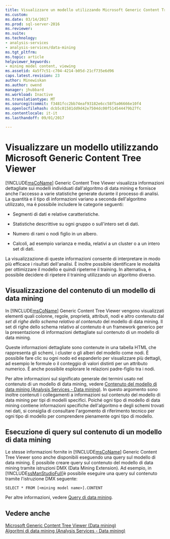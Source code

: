 ```yaml
---
title: Visualizzare un modello utilizzando Microsoft Generic Content Tree Viewer | Documenti Microsoft
ms.custom: 
ms.date: 03/14/2017
ms.prod: sql-server-2016
ms.reviewer: 
ms.suite: 
ms.technology:
- analysis-services
- analysis-services/data-mining
ms.tgt_pltfrm: 
ms.topic: article
helpviewer_keywords:
- mining model content, viewing
ms.assetid: 4a5f7c51-c704-4214-b05d-21cf735e6d96
caps.latest.revision: 23
author: Minewiskan
ms.author: owend
manager: jhubbard
ms.workload: Inactive
ms.translationtype: MT
ms.sourcegitcommit: f3481fcc2bb74eaf93182e6cc58f5a06666e10f4
ms.openlocfilehash: dcb5c01581dd9d42e7504dc00f514544479b27fc
ms.contentlocale: it-it
ms.lasthandoff: 09/01/2017

---
```

# <a name="browse-a-model-using-the-microsoft-generic-content-tree-viewer"></a>Visualizzare un modello utilizzando Microsoft Generic Content Tree Viewer
  [!INCLUDE[msCoName](../../includes/msconame-md.md)] Generic Content Tree Viewer visualizza informazioni dettagliate sui modelli individuati dall'algoritmo di data mining e fornisce anche l'accesso a varie statistiche generate durante il processo di analisi. La quantità e il tipo di informazioni variano a seconda dell'algoritmo utilizzato, ma è possibile includere le categorie seguenti:  
  
-   Segmenti di dati e relative caratteristiche.  
  
-   Statistiche descrittive su ogni gruppo o sull'intero set di dati.  
  
-   Numero di rami o nodi figlio in un albero.  
  
-   Calcoli, ad esempio varianza e media, relativi a un cluster o a un intero set di dati.  
  
 La visualizzazione di queste informazioni consente di interpretare in modo più efficace i risultati dell'analisi. È inoltre possibile identificare le modalità per ottimizzare il modello e quindi ripeterne il training. In alternativa, è possibile decidere di ripetere il training utilizzando un algoritmo diverso.  
  
## <a name="viewing-mining-model-content"></a>Visualizzazione del contenuto di un modello di data mining  
 In [!INCLUDE[msCoName](../../includes/msconame-md.md)] Generic Content Tree Viewer vengono visualizzati elementi quali colonne, regole, proprietà, attributi, nodi e altro contenuto dal *set di righe dello schema relativo al contenuto* del modello di data mining. Il set di righe dello schema relativo al contenuto è un framework generico per la presentazione di informazioni dettagliate sul contenuto di un modello di data mining.  
  
 Queste informazioni dettagliate sono contenute in una tabella HTML che rappresenta gli schemi, i cluster o gli alberi del modello come nodi. È possibile fare clic su ogni nodo ed espanderlo per visualizzare più dettagli, ad esempio le formule o il conteggio di valori distinti per un attributo numerico. È anche possibile esplorare le relazioni padre-figlio tra i nodi.  
  
 Per altre informazioni sul significato generale dei termini usato nel contenuto di un modello di data mining, vedere [Contenuto del modello di data mining &#40;Analysis Services - Data mining&#41;](../../analysis-services/data-mining/mining-model-content-analysis-services-data-mining.md). In questo argomento sono inoltre contenuti i collegamenti a informazioni sul contenuto del modello di data mining per tipi di modelli specifici. Poiché ogni tipo di modello di data mining contiene informazioni specifiche dell'algoritmo e degli schemi trovati nei dati, si consiglia di consultare l'argomento di riferimento tecnico per ogni tipo di modello per comprendere pienamente ogni tipo di modello.  
  
## <a name="querying-mining-model-content"></a>Esecuzione di query sul contenuto di un modello di data mining  
 Le stesse informazioni fornite in [!INCLUDE[msCoName](../../includes/msconame-md.md)] Generic Content Tree Viewer sono anche disponibili eseguendo una query sul modello di data mining. È possibile creare query sul contenuto del modello di data mining tramite istruzioni DMX (Data Mining Extension). Ad esempio, in [!INCLUDE[ssManStudioFull](../../includes/ssmanstudiofull-md.md)]è possibile eseguire una query sul contenuto tramite l'istruzione DMX seguente:  
  
```  
SELECT * FROM [<mining model name>].CONTENT  
```  
  
 Per altre informazioni, vedere [Query di data mining](../../analysis-services/data-mining/data-mining-queries.md).  
  
## <a name="see-also"></a>Vedere anche  
 [Microsoft Generic Content Tree Viewer &#40;Data mining&#41;](http://msdn.microsoft.com/library/751b4393-f6fd-48c1-bcef-bdca589ce34c)   
 [Algoritmi di data mining &#40;Analysis Services - Data mining&#41;](../../analysis-services/data-mining/data-mining-algorithms-analysis-services-data-mining.md)  
  
  

